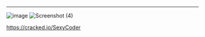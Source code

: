 -----
![image](https://user-images.githubusercontent.com/90693180/177045591-119872bc-e869-471c-88a9-71e8f64e16a1.png)
![Screenshot (4)](https://user-images.githubusercontent.com/90693180/178105439-d7ff5b9a-0fb8-4f60-b6f3-b7641cd3fe02.png)

https://cracked.io/SexyCoder
